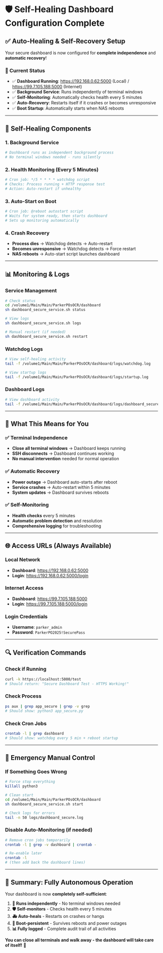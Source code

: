 # 🛡️ Self-Healing Dashboard Configuration Complete

## ✅ **Auto-Healing & Self-Recovery Setup**

Your secure dashboard is now configured for **complete independence** and **automatic recovery**!

### **🚀 Current Status**
- ✅ **Dashboard Running**: https://192.168.0.62:5000 (Local) / https://99.7.105.188:5000 (Internet)
- ✅ **Background Service**: Runs independently of terminal windows
- ✅ **Self-Monitoring**: Automatically checks health every 5 minutes
- ✅ **Auto-Recovery**: Restarts itself if it crashes or becomes unresponsive
- ✅ **Boot Startup**: Automatically starts when NAS reboots

---

## 🔧 **Self-Healing Components**

### **1. Background Service**
```bash
# Dashboard runs as independent background process
# No terminal windows needed - runs silently
```

### **2. Health Monitoring (Every 5 Minutes)**
```bash
# Cron job: */5 * * * * watchdog script
# Checks: Process running + HTTP response test
# Action: Auto-restart if unhealthy
```

### **3. Auto-Start on Boot**
```bash
# Cron job: @reboot autostart script  
# Waits for system ready, then starts dashboard
# Sets up monitoring automatically
```

### **4. Crash Recovery**
- **Process dies** → Watchdog detects → Auto-restart
- **Becomes unresponsive** → Watchdog detects → Force restart
- **NAS reboots** → Auto-start script launches dashboard

---

## 📊 **Monitoring & Logs**

### **Service Management**
```bash
# Check status
cd /volume1/Main/Main/ParkerPOsOCR/dashboard
sh dashboard_secure_service.sh status

# View logs
sh dashboard_secure_service.sh logs

# Manual restart (if needed)
sh dashboard_secure_service.sh restart
```

### **Watchdog Logs**
```bash
# View self-healing activity
tail -f /volume1/Main/Main/ParkerPOsOCR/dashboard/logs/watchdog.log

# View startup logs  
tail -f /volume1/Main/Main/ParkerPOsOCR/dashboard/logs/startup.log
```

### **Dashboard Logs**
```bash
# View dashboard activity
tail -f /volume1/Main/Main/ParkerPOsOCR/dashboard/logs/dashboard_secure.log
```

---

## 🎯 **What This Means for You**

### **✅ Terminal Independence**
- **Close all terminal windows** → Dashboard keeps running
- **SSH disconnects** → Dashboard continues working
- **No manual intervention** needed for normal operation

### **✅ Automatic Recovery**
- **Power outage** → Dashboard auto-starts after reboot
- **Service crashes** → Auto-restart within 5 minutes
- **System updates** → Dashboard survives reboots

### **✅ Self-Monitoring**
- **Health checks** every 5 minutes
- **Automatic problem detection** and resolution
- **Comprehensive logging** for troubleshooting

---

## 🌐 **Access URLs (Always Available)**

### **Local Network**
- **Dashboard**: https://192.168.0.62:5000
- **Login**: https://192.168.0.62:5000/login

### **Internet Access** 
- **Dashboard**: https://99.7.105.188:5000
- **Login**: https://99.7.105.188:5000/login

### **Login Credentials**
- **Username**: `parker_admin`
- **Password**: `ParkerPO2025!SecurePass`

---

## 🔍 **Verification Commands**

### **Check if Running**
```bash
curl -k https://localhost:5000/test
# Should return: "Secure Dashboard Test - HTTPS Working!"
```

### **Check Process**
```bash
ps aux | grep app_secure | grep -v grep
# Should show: python3 app_secure.py
```

### **Check Cron Jobs**
```bash
crontab -l | grep dashboard
# Should show: watchdog every 5 min + reboot startup
```

---

## 🚨 **Emergency Manual Control**

### **If Something Goes Wrong**
```bash
# Force stop everything
killall python3

# Clean start
cd /volume1/Main/Main/ParkerPOsOCR/dashboard
sh dashboard_secure_service.sh start

# Check logs for errors
tail -n 50 logs/dashboard_secure.log
```

### **Disable Auto-Monitoring** (if needed)
```bash
# Remove cron jobs temporarily
crontab -l | grep -v dashboard | crontab -

# Re-enable later
crontab -l
# (then add back the dashboard lines)
```

---

## 🎉 **Summary: Fully Autonomous Operation**

Your dashboard is now **completely self-sufficient**:

1. **🔄 Runs independently** - No terminal windows needed
2. **🛡️ Self-monitors** - Checks health every 5 minutes  
3. **🚑 Auto-heals** - Restarts on crashes or hangs
4. **🚀 Boot-persistent** - Survives reboots and power outages
5. **📊 Fully logged** - Complete audit trail of all activities

**You can close all terminals and walk away - the dashboard will take care of itself!** 🚀
